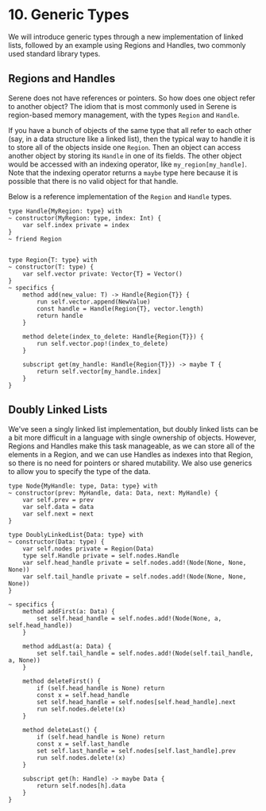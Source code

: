 # 10. Generic Types
We will introduce generic types through a new implementation of linked lists, followed by an example using Regions and Handles, two commonly used standard library types.

## Regions and Handles

Serene does not have references or pointers. So how does one object refer to another object? The idiom that is most commonly used in Serene is region-based memory management, with the types `Region` and `Handle`.

If you have a bunch of objects of the same type that all refer to each other (say, in a data structure like a linked list), then the typical way to handle it is to store all of the objects inside one `Region`.  Then an object can access another object by storing its `Handle` in one of its fields. The other object would be accessed with an indexing operator, like `my_region[my_handle]`. Note that the indexing operator returns a `maybe` type here because it is possible that there is no valid object for that handle.

Below is a reference implementation of the `Region` and `Handle` types.

```serene
type Handle{MyRegion: type} with
~ constructor(MyRegion: type, index: Int) {
    var self.index private = index
}
~ friend Region


type Region{T: type} with
~ constructor(T: type) {
    var self.vector private: Vector{T} = Vector()
}
~ specifics {
    method add(new_value: T) -> Handle{Region{T}} {
        run self.vector.append(NewValue)
        const handle = Handle(Region{T}, vector.length)
        return handle
    }

    method delete(index_to_delete: Handle{Region{T}}) {
        run self.vector.pop!(index_to_delete)
    }
    
    subscript get(my_handle: Handle{Region{T}}) -> maybe T {
        return self.vector[my_handle.index]
    }
}
```

## Doubly Linked Lists

We've seen a singly linked list implementation, but doubly linked lists can be a bit more difficult in a language with single ownership of objects. However, Regions and Handles make this task manageable, as we can store all of the elements in a Region, and we can use Handles as indexes into that Region, so there is no need for pointers or shared mutability. We also use generics to allow you to specify the type of the data.

```serene
type Node{MyHandle: type, Data: type} with
~ constructor(prev: MyHandle, data: Data, next: MyHandle) {
    var self.prev = prev
    var self.data = data
    var self.next = next
}

type DoublyLinkedList{Data: type} with
~ constructor(Data: type) {
	var self.nodes private = Region(Data)
    type self.Handle private = self.nodes.Handle
    var self.head_handle private = self.nodes.add!(Node(None, None, None))
    var self.tail_handle private = self.nodes.add!(Node(None, None, None))    
}

~ specifics {
    method addFirst(a: Data) {
        set self.head_handle = self.nodes.add!(Node(None, a, self.head_handle))
    }

    method addLast(a: Data) {
        set self.tail_handle = self.nodes.add!(Node(self.tail_handle, a, None))
    }

    method deleteFirst() {
        if (self.head_handle is None) return
        const x = self.head_handle
        set self.head_handle = self.nodes[self.head_handle].next
        run self.nodes.delete!(x)
    }

    method deleteLast() {
        if (self.head_handle is None) return
        const x = self.last_handle
        set self.last_handle = self.nodes[self.last_handle].prev
        run self.nodes.delete!(x)
    }
    
    subscript get(h: Handle) -> maybe Data {
        return self.nodes[h].data
    }
}
```